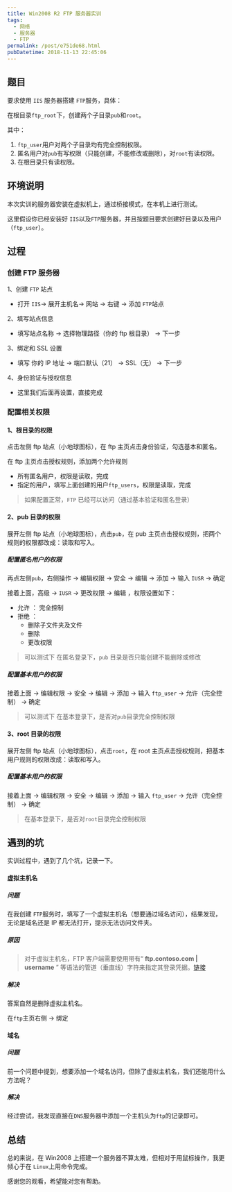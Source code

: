 ```yaml
---
title: Win2008 R2 FTP 服务器实训
tags:
  - 网络
  - 服务器
  - FTP
permalink: /post/e751de68.html
pubDatetime: 2018-11-13 22:45:06
---
```


## 题目

要求使用 `IIS` 服务器搭建 `FTP`服务，具体：

在根目录`ftp_root`下，创建两个子目录`pub`和`root`。

其中：

1. `ftp_user`用户对两个子目录均有完全控制权限。
2. 匿名用户对`pub`有写权限（只能创建，不能修改或删除），对`root`有读权限。
3. 在根目录只有读权限。

## 环境说明

本次实训的服务器安装在虚拟机上，通过桥接模式，在本机上进行测试。

这里假设你已经安装好 `IIS`以及`FTP`服务器，并且按题目要求创建好目录以及用户（`ftp_user`）。

## 过程

### 创建 FTP 服务器

1、创建 `FTP` 站点

- 打开 `IIS`-> 展开主机名-> 网站 -> 右键 -> 添加 `FTP`站点

2、填写站点信息

- 填写站点名称 -> 选择物理路径（你的 ftp 根目录） -> 下一步

3、绑定和 SSL 设置

- 填写 你的 IP 地址 -> 端口默认（21） -> SSL（无） -> 下一步

4、身份验证与授权信息

- 这里我们后面再设置，直接完成

### 配置相关权限

#### 1、根目录的权限

点击左侧 ftp 站点（小地球图标），在 ftp 主页点击身份验证，勾选基本和匿名。

在 ftp 主页点击授权规则，添加两个允许规则

- 所有匿名用户，权限是读取，完成
- 指定的用户，填写上面创建的用户`ftp_users`，权限是读取，完成

> 如果配置正常，`FTP` 已经可以访问（通过基本验证和匿名登录）

#### 2、pub 目录的权限

展开左侧 ftp 站点（小地球图标），点击`pub`，在 pub 主页点击授权规则，把两个规则的权限都改成：读取和写入。

##### 配置匿名用户的权限

再点左侧`pub`，右侧操作 -> 编辑权限 -> 安全 -> 编辑 -> 添加 -> 输入 `IUSR` -> 确定

接着上面，高级 -> `IUSR` -> 更改权限 -> 编辑 ，权限设置如下：

- 允许 ： 完全控制
- 拒绝 ：
  - 删除子文件夹及文件
  - 删除
  - 更改权限

> 可以测试下 在匿名登录下，`pub` 目录是否只能创建不能删除或修改

##### 配置基本用户的权限

接着上面 -> 编辑权限 -> 安全 -> 编辑 -> 添加 -> 输入 `ftp_user` -> 允许（完全控制） -> 确定

> 可以测试下 在基本登录下，是否对`pub`目录完全控制权限

#### 3、root 目录的权限

展开左侧 ftp 站点（小地球图标），点击`root`，在 root 主页点击授权规则，把基本用户规则的权限改成：读取和写入。

##### 配置基本用户的权限

接着上面 -> 编辑权限 -> 安全 -> 编辑 -> 添加 -> 输入 `ftp_user` -> 允许（完全控制） -> 确定

> 在基本登录下，是否对`root`目录完全控制权限

## 遇到的坑

实训过程中，遇到了几个坑，记录一下。

#### 虚拟主机名

##### 问题

在我创建 `FTP`服务时，填写了一个虚拟主机名（想要通过域名访问），结果发现，无论是域名还是 IP 都无法打开，提示无法访问文件夹。

##### 原因

> 对于虚拟主机名，FTP 客户端需要使用带有“ **ftp.contoso.com | username** ” 等语法的管道（垂直线）字符来指定其登录凭据。[链接](https://forums.iis.net/t/1226421.aspx?Enable+Virtual+Host+Name)

##### 解决

答案自然是删除虚拟主机名。

在`ftp`主页右侧 -> 绑定

#### 域名

##### 问题

前一个问题中提到，想要添加一个域名访问，但除了虚拟主机名，我们还能用什么方法呢？

##### 解决

经过尝试，我发现直接在`DNS`服务器中添加一个主机头为`ftp`的记录即可。

## 总结

总的来说，在 Win2008 上搭建一个服务器不算太难，但相对于用鼠标操作，我更倾心于在 `Linux`上用命令完成。

感谢您的观看，希望能对您有帮助。
